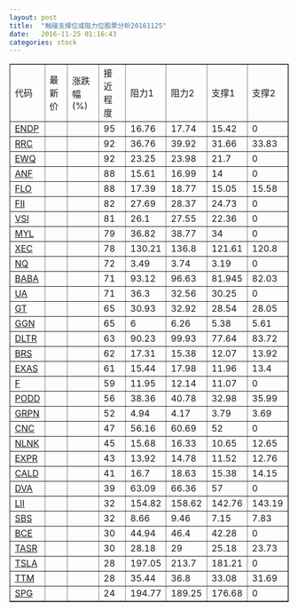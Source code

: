 ```yaml
---
layout: post
title:  "触碰支撑位或阻力位股票分析20161125"
date:   2016-11-25 01:16:43
categories: stock
---
```

<script type="text/javascript">
var stockList = []
stockList.push('gb_endp');
stockList.push('gb_rrc');
stockList.push('gb_ewq');
stockList.push('gb_anf');
stockList.push('gb_flo');
stockList.push('gb_fii');
stockList.push('gb_vsi');
stockList.push('gb_myl');
stockList.push('gb_xec');
stockList.push('gb_nq');
stockList.push('gb_baba');
stockList.push('gb_ua');
stockList.push('gb_gt');
stockList.push('gb_ggn');
stockList.push('gb_dltr');
stockList.push('gb_brs');
stockList.push('gb_exas');
stockList.push('gb_f');
stockList.push('gb_podd');
stockList.push('gb_grpn');
stockList.push('gb_cnc');
stockList.push('gb_nlnk');
stockList.push('gb_expr');
stockList.push('gb_cald');
stockList.push('gb_dva');
stockList.push('gb_lii');
stockList.push('gb_sbs');
stockList.push('gb_bce');
stockList.push('gb_tasr');
stockList.push('gb_tsla');
stockList.push('gb_ttm');
stockList.push('gb_spg');
</script>
<table border="1">
 <tr>
 <td>代码</td>
 <td>最新价</td>
 <td>涨跌幅(%)</td>
 <td>接近程度</td>
 <td>阻力1</td>
 <td>阻力2</td>
 <td>支撑1</td>
 <td>支撑2</td>
</tr>
  <tr id="endp" class="red">
  <td><a href="http://stock.finance.sina.com.cn/usstock/quotes/ENDP.html" target="_blank">ENDP</a></td><td></td><td></td><td>95</td><td>16.76</td><td>17.74</td><td>15.42</td><td>0</td></tr>
  <tr id="rrc" class="green">
  <td><a href="http://stock.finance.sina.com.cn/usstock/quotes/RRC.html" target="_blank">RRC</a></td><td></td><td></td><td>92</td><td>36.76</td><td>39.92</td><td>31.66</td><td>33.83</td></tr>
  <tr id="ewq" class="red">
  <td><a href="http://stock.finance.sina.com.cn/usstock/quotes/EWQ.html" target="_blank">EWQ</a></td><td></td><td></td><td>92</td><td>23.25</td><td>23.98</td><td>21.7</td><td>0</td></tr>
  <tr id="anf" class="red">
  <td><a href="http://stock.finance.sina.com.cn/usstock/quotes/ANF.html" target="_blank">ANF</a></td><td></td><td></td><td>88</td><td>15.61</td><td>16.99</td><td>14</td><td>0</td></tr>
  <tr id="flo" class="green">
  <td><a href="http://stock.finance.sina.com.cn/usstock/quotes/FLO.html" target="_blank">FLO</a></td><td></td><td></td><td>88</td><td>17.39</td><td>18.77</td><td>15.05</td><td>15.58</td></tr>
  <tr id="fii" class="red">
  <td><a href="http://stock.finance.sina.com.cn/usstock/quotes/FII.html" target="_blank">FII</a></td><td></td><td></td><td>82</td><td>27.69</td><td>28.37</td><td>24.73</td><td>0</td></tr>
  <tr id="vsi" class="red">
  <td><a href="http://stock.finance.sina.com.cn/usstock/quotes/VSI.html" target="_blank">VSI</a></td><td></td><td></td><td>81</td><td>26.1</td><td>27.55</td><td>22.36</td><td>0</td></tr>
  <tr id="myl" class="green">
  <td><a href="http://stock.finance.sina.com.cn/usstock/quotes/MYL.html" target="_blank">MYL</a></td><td></td><td></td><td>79</td><td>36.82</td><td>38.77</td><td>34</td><td>0</td></tr>
  <tr id="xec" class="red">
  <td><a href="http://stock.finance.sina.com.cn/usstock/quotes/XEC.html" target="_blank">XEC</a></td><td></td><td></td><td>78</td><td>130.21</td><td>136.8</td><td>121.61</td><td>120.8</td></tr>
  <tr id="nq" class="red">
  <td><a href="http://stock.finance.sina.com.cn/usstock/quotes/NQ.html" target="_blank">NQ</a></td><td></td><td></td><td>72</td><td>3.49</td><td>3.74</td><td>3.19</td><td>0</td></tr>
  <tr id="baba" class="red">
  <td><a href="http://stock.finance.sina.com.cn/usstock/quotes/BABA.html" target="_blank">BABA</a></td><td></td><td></td><td>71</td><td>93.12</td><td>96.63</td><td>81.945</td><td>82.03</td></tr>
  <tr id="ua" class="green">
  <td><a href="http://stock.finance.sina.com.cn/usstock/quotes/UA.html" target="_blank">UA</a></td><td></td><td></td><td>71</td><td>36.3</td><td>32.56</td><td>30.25</td><td>0</td></tr>
  <tr id="gt" class="red">
  <td><a href="http://stock.finance.sina.com.cn/usstock/quotes/GT.html" target="_blank">GT</a></td><td></td><td></td><td>65</td><td>30.93</td><td>32.92</td><td>28.54</td><td>28.05</td></tr>
  <tr id="ggn" class="green">
  <td><a href="http://stock.finance.sina.com.cn/usstock/quotes/GGN.html" target="_blank">GGN</a></td><td></td><td></td><td>65</td><td>6</td><td>6.26</td><td>5.38</td><td>5.61</td></tr>
  <tr id="dltr" class="red">
  <td><a href="http://stock.finance.sina.com.cn/usstock/quotes/DLTR.html" target="_blank">DLTR</a></td><td></td><td></td><td>63</td><td>90.23</td><td>99.93</td><td>77.64</td><td>83.72</td></tr>
  <tr id="brs" class="green">
  <td><a href="http://stock.finance.sina.com.cn/usstock/quotes/BRS.html" target="_blank">BRS</a></td><td></td><td></td><td>62</td><td>17.31</td><td>15.38</td><td>12.07</td><td>13.92</td></tr>
  <tr id="exas" class="red">
  <td><a href="http://stock.finance.sina.com.cn/usstock/quotes/EXAS.html" target="_blank">EXAS</a></td><td></td><td></td><td>61</td><td>15.44</td><td>17.98</td><td>11.96</td><td>13.4</td></tr>
  <tr id="f" class="red">
  <td><a href="http://stock.finance.sina.com.cn/usstock/quotes/F.html" target="_blank">F</a></td><td></td><td></td><td>59</td><td>11.95</td><td>12.14</td><td>11.07</td><td>0</td></tr>
  <tr id="podd" class="green">
  <td><a href="http://stock.finance.sina.com.cn/usstock/quotes/PODD.html" target="_blank">PODD</a></td><td></td><td></td><td>56</td><td>38.36</td><td>40.78</td><td>32.98</td><td>35.99</td></tr>
  <tr id="grpn" class="red">
  <td><a href="http://stock.finance.sina.com.cn/usstock/quotes/GRPN.html" target="_blank">GRPN</a></td><td></td><td></td><td>52</td><td>4.94</td><td>4.17</td><td>3.79</td><td>3.69</td></tr>
  <tr id="cnc" class="green">
  <td><a href="http://stock.finance.sina.com.cn/usstock/quotes/CNC.html" target="_blank">CNC</a></td><td></td><td></td><td>47</td><td>56.16</td><td>60.69</td><td>52</td><td>0</td></tr>
  <tr id="nlnk" class="green">
  <td><a href="http://stock.finance.sina.com.cn/usstock/quotes/NLNK.html" target="_blank">NLNK</a></td><td></td><td></td><td>45</td><td>15.68</td><td>16.33</td><td>10.65</td><td>12.65</td></tr>
  <tr id="expr" class="red">
  <td><a href="http://stock.finance.sina.com.cn/usstock/quotes/EXPR.html" target="_blank">EXPR</a></td><td></td><td></td><td>43</td><td>13.92</td><td>14.78</td><td>11.52</td><td>12.76</td></tr>
  <tr id="cald" class="red">
  <td><a href="http://stock.finance.sina.com.cn/usstock/quotes/CALD.html" target="_blank">CALD</a></td><td></td><td></td><td>41</td><td>16.7</td><td>18.63</td><td>15.38</td><td>14.15</td></tr>
  <tr id="dva" class="green">
  <td><a href="http://stock.finance.sina.com.cn/usstock/quotes/DVA.html" target="_blank">DVA</a></td><td></td><td></td><td>39</td><td>63.09</td><td>66.36</td><td>57</td><td>0</td></tr>
  <tr id="lii" class="red">
  <td><a href="http://stock.finance.sina.com.cn/usstock/quotes/LII.html" target="_blank">LII</a></td><td></td><td></td><td>32</td><td>154.82</td><td>158.62</td><td>142.76</td><td>143.19</td></tr>
  <tr id="sbs" class="green">
  <td><a href="http://stock.finance.sina.com.cn/usstock/quotes/SBS.html" target="_blank">SBS</a></td><td></td><td></td><td>32</td><td>8.66</td><td>9.46</td><td>7.15</td><td>7.83</td></tr>
  <tr id="bce" class="green">
  <td><a href="http://stock.finance.sina.com.cn/usstock/quotes/BCE.html" target="_blank">BCE</a></td><td></td><td></td><td>30</td><td>44.94</td><td>46.4</td><td>42.28</td><td>0</td></tr>
  <tr id="tasr" class="red">
  <td><a href="http://stock.finance.sina.com.cn/usstock/quotes/TASR.html" target="_blank">TASR</a></td><td></td><td></td><td>30</td><td>28.18</td><td>29</td><td>25.18</td><td>23.73</td></tr>
  <tr id="tsla" class="red">
  <td><a href="http://stock.finance.sina.com.cn/usstock/quotes/TSLA.html" target="_blank">TSLA</a></td><td></td><td></td><td>28</td><td>197.05</td><td>213.7</td><td>181.21</td><td>0</td></tr>
  <tr id="ttm" class="green">
  <td><a href="http://stock.finance.sina.com.cn/usstock/quotes/TTM.html" target="_blank">TTM</a></td><td></td><td></td><td>28</td><td>35.44</td><td>36.8</td><td>33.08</td><td>31.69</td></tr>
  <tr id="spg" class="green">
  <td><a href="http://stock.finance.sina.com.cn/usstock/quotes/SPG.html" target="_blank">SPG</a></td><td></td><td></td><td>24</td><td>194.77</td><td>189.25</td><td>176.68</td><td>0</td></tr>
</table>

